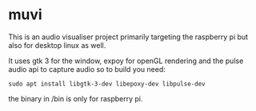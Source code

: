 # muvi
This is an audio visualiser project primarily targeting the raspberry pi but also for desktop linux as well.

It uses gtk 3 for the window, expoy for openGL rendering and the pulse audio api to capture audio so to build you need:

`sudo apt install libgtk-3-dev libepoxy-dev libpulse-dev`

the binary in /bin is only for raspberry pi.
